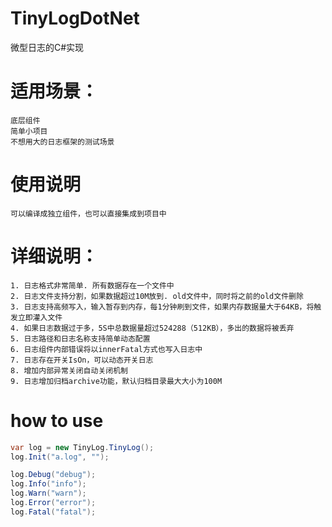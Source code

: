 ﻿# TinyLogDotNet
微型日志的C#实现


# 适用场景：
	底层组件
	简单小项目
	不想用大的日志框架的测试场景

# 使用说明  
	可以编译成独立组件，也可以直接集成到项目中
# 详细说明：
	1. 日志格式非常简单. 所有数据存在一个文件中
	2. 日志文件支持分割，如果数据超过10M放到. old文件中，同时将之前的old文件删除
	3. 日志支持高频写入，输入暂存到内存，每1分钟刷到文件，如果内存数据量大于64KB，将触发立即灌入文件
	4. 如果日志数据过于多，5S中总数据量超过524288（512KB），多出的数据将被丢弃
	5. 日志路径和日志名称支持简单动态配置
	6. 日志组件内部错误将以innerFatal方式也写入日志中
	7. 日志存在开关IsOn，可以动态开关日志
	8. 增加内部异常关闭自动关闭机制
	9. 日志增加归档archive功能，默认归档目录最大大小为100M
# how to use

```c#
var log = new TinyLog.TinyLog();
log.Init("a.log", "");

log.Debug("debug");
log.Info("info");
log.Warn("warn");
log.Error("error");
log.Fatal("fatal");

```
